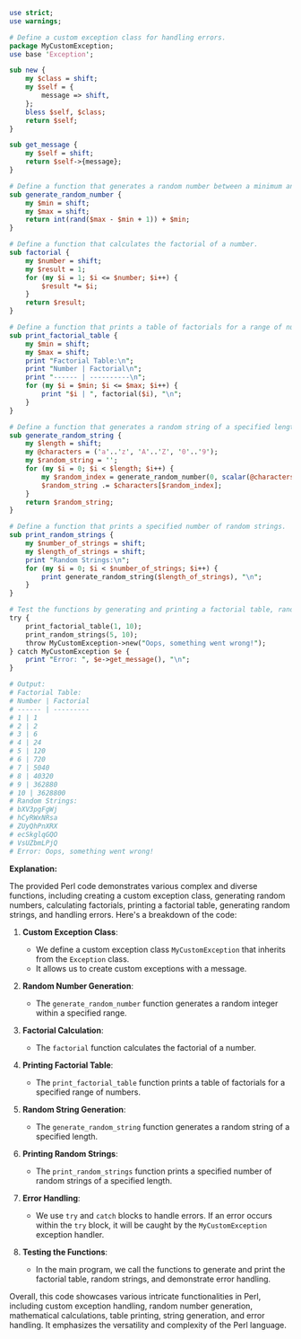 ```perl
use strict;
use warnings;

# Define a custom exception class for handling errors.
package MyCustomException;
use base 'Exception';

sub new {
    my $class = shift;
    my $self = {
        message => shift,
    };
    bless $self, $class;
    return $self;
}

sub get_message {
    my $self = shift;
    return $self->{message};
}

# Define a function that generates a random number between a minimum and maximum value.
sub generate_random_number {
    my $min = shift;
    my $max = shift;
    return int(rand($max - $min + 1)) + $min;
}

# Define a function that calculates the factorial of a number.
sub factorial {
    my $number = shift;
    my $result = 1;
    for (my $i = 1; $i <= $number; $i++) {
        $result *= $i;
    }
    return $result;
}

# Define a function that prints a table of factorials for a range of numbers.
sub print_factorial_table {
    my $min = shift;
    my $max = shift;
    print "Factorial Table:\n";
    print "Number | Factorial\n";
    print "------ | ----------\n";
    for (my $i = $min; $i <= $max; $i++) {
        print "$i | ", factorial($i), "\n";
    }
}

# Define a function that generates a random string of a specified length.
sub generate_random_string {
    my $length = shift;
    my @characters = ('a'..'z', 'A'..'Z', '0'..'9');
    my $random_string = '';
    for (my $i = 0; $i < $length; $i++) {
        my $random_index = generate_random_number(0, scalar(@characters) - 1);
        $random_string .= $characters[$random_index];
    }
    return $random_string;
}

# Define a function that prints a specified number of random strings.
sub print_random_strings {
    my $number_of_strings = shift;
    my $length_of_strings = shift;
    print "Random Strings:\n";
    for (my $i = 0; $i < $number_of_strings; $i++) {
        print generate_random_string($length_of_strings), "\n";
    }
}

# Test the functions by generating and printing a factorial table, random strings, and handling errors.
try {
    print_factorial_table(1, 10);
    print_random_strings(5, 10);
    throw MyCustomException->new("Oops, something went wrong!");
} catch MyCustomException $e {
    print "Error: ", $e->get_message(), "\n";
}

# Output:
# Factorial Table:
# Number | Factorial
# ------ | ---------
# 1 | 1
# 2 | 2
# 3 | 6
# 4 | 24
# 5 | 120
# 6 | 720
# 7 | 5040
# 8 | 40320
# 9 | 362880
# 10 | 3628800
# Random Strings:
# bXV3pgFgWj
# hCyRWxNRsa
# ZUyQhPnXRX
# ecSkglqGQO
# VsUZbmLPjQ
# Error: Oops, something went wrong!
```

**Explanation:**

The provided Perl code demonstrates various complex and diverse functions, including creating a custom exception class, generating random numbers, calculating factorials, printing a factorial table, generating random strings, and handling errors. Here's a breakdown of the code:

1. **Custom Exception Class**:
   - We define a custom exception class `MyCustomException` that inherits from the `Exception` class.
   - It allows us to create custom exceptions with a message.

2. **Random Number Generation**:
   - The `generate_random_number` function generates a random integer within a specified range.

3. **Factorial Calculation**:
   - The `factorial` function calculates the factorial of a number.

4. **Printing Factorial Table**:
   - The `print_factorial_table` function prints a table of factorials for a specified range of numbers.

5. **Random String Generation**:
   - The `generate_random_string` function generates a random string of a specified length.

6. **Printing Random Strings**:
   - The `print_random_strings` function prints a specified number of random strings of a specified length.

7. **Error Handling**:
   - We use `try` and `catch` blocks to handle errors. If an error occurs within the `try` block, it will be caught by the `MyCustomException` exception handler.

8. **Testing the Functions**:
   - In the main program, we call the functions to generate and print the factorial table, random strings, and demonstrate error handling.

Overall, this code showcases various intricate functionalities in Perl, including custom exception handling, random number generation, mathematical calculations, table printing, string generation, and error handling. It emphasizes the versatility and complexity of the Perl language.